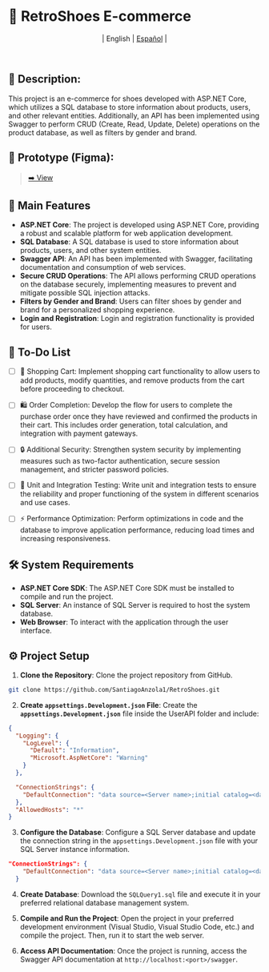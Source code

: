 # 👟 RetroShoes E-commerce 

<p align="center">
  | <span>English</span> | 
    <a href=README.md>Español</a> |
</p>
<br>


## 📃 Description:
This project is an e-commerce for shoes developed with ASP.NET Core, which utilizes a SQL database to store information about products, users, and other relevant entities. Additionally, an API has been implemented using Swagger to perform CRUD (Create, Read, Update, Delete) operations on the product database, as well as filters by gender and brand.

## 🎨 Prototype (Figma):
> [➡️ View](https://www.figma.com/file/GrSZEXsHGsxIMm6Aj6h9EA/Untitled-(Copy)?type=design&node-id=0%3A1&mode=design&t=4MZctDs8eVDLBooF-1)


## 🚀 Main Features

- **ASP.NET Core**: The project is developed using ASP.NET Core, providing a robust and scalable platform for web application development.
- **SQL Database**: A SQL database is used to store information about products, users, and other system entities.
- **Swagger API**: An API has been implemented with Swagger, facilitating documentation and consumption of web services.
- **Secure CRUD Operations**: The API allows performing CRUD operations on the database securely, implementing measures to prevent and mitigate possible SQL injection attacks.
- **Filters by Gender and Brand**: Users can filter shoes by gender and brand for a personalized shopping experience.
- **Login and Registration**: Login and registration functionality is provided for users.

## 📝 To-Do List 
  - [ ] 🛒 Shopping Cart: Implement shopping cart functionality to allow users to add products, modify quantities, and remove products from the cart before proceeding to checkout.

 - [ ] 🛍️ Order Completion: Develop the flow for users to complete the purchase order once they have reviewed and confirmed the products in their cart. This includes order generation, total calculation, and integration with payment gateways.

 - [ ] 🔒 Additional Security: Strengthen system security by implementing measures such as two-factor authentication, secure session management, and stricter password policies.

 - [ ] 🧪 Unit and Integration Testing: Write unit and integration tests to ensure the reliability and proper functioning of the system in different scenarios and use cases.

 - [ ] ⚡ Performance Optimization: Perform optimizations in code and the database to improve application performance, reducing load times and increasing responsiveness.


## 🛠️ System Requirements

- **ASP.NET Core SDK**: The ASP.NET Core SDK must be installed to compile and run the project.
- **SQL Server**: An instance of SQL Server is required to host the system database.
- **Web Browser**: To interact with the application through the user interface.

## ⚙️ Project Setup

1. **Clone the Repository**: Clone the project repository from GitHub.

```bash
git clone https://github.com/SantiagoAnzola1/RetroShoes.git
```

2. **Create `appsettings.Development.json` File**: Create the **`appsettings.Development.json`** file inside the UserAPI folder and include:
```json
{
  "Logging": {
    "LogLevel": {
      "Default": "Information",
      "Microsoft.AspNetCore": "Warning"
    }
  },

  "ConnectionStrings": {
    "DefaultConnection": "data source=<Server name>;initial catalog=<database name>;User Id=<user id/ username>;Password=<password>"
  },
  "AllowedHosts": "*"
}
```
3. **Configure the Database**: Configure a SQL Server database and update the connection string in the `appsettings.Development.json` file with your SQL Server instance information.

```json
"ConnectionStrings": {
    "DefaultConnection": "data source=<Server name>;initial catalog=<database name>;User Id=<user id/ username>;Password=<password>"
  }
```
4. **Create Database**: Download the `SQLQuery1.sql` file and execute it in your preferred relational database management system.

5. **Compile and Run the Project**: Open the project in your preferred development environment (Visual Studio, Visual Studio Code, etc.) and compile the project. Then, run it to start the web server.

6. **Access API Documentation**: Once the project is running, access the Swagger API documentation at `http://localhost:<port>/swagger`.
